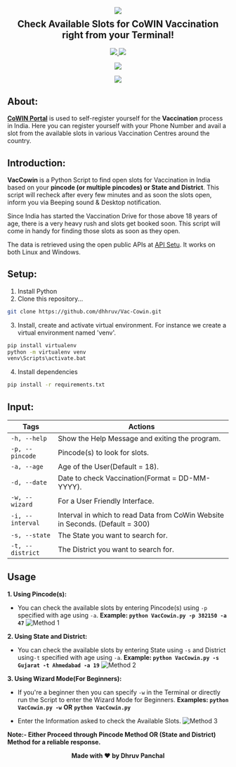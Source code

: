 <p align="center">
  <img src="https://github.com/dhhruv/Vac-Cowin/blob/master/assets/thumbnail.png">
  <h2 align="center" style="margin-top: -4px !important;">Check Available Slots for CoWIN Vaccination right from your Terminal!</h2>
  <p align="center">
    <a href="https://github.com/dhhruv/Vac-Cowin/blob/master/LICENSE">
      <img src="https://img.shields.io/badge/license-MIT-informational">
    </a>
    <a href="https://www.python.org/">
    	<img src="https://img.shields.io/badge/python-v3.8-informational">
    </a>
  </p>
</p>
<p align="center">
	<img src="http://ForTheBadge.com/images/badges/made-with-python.svg">
</p>
<p align="center">   
	<a href="">
    	<img src="https://img.shields.io/badge/dev.to-0A0A0A?style=for-the-badge&logo=dev.to&logoColor=white">
    </a>
</p>

## About:

**[CoWIN Portal](https://www.cowin.gov.in/home)** is used to self-register yourself for the **Vaccination** process in India. Here you can register yourself with your Phone Number and avail a slot from the available slots in various Vaccination Centres around the country.

## Introduction:

**VacCowin** is a Python Script to find open slots for Vaccination in India based on your **pincode (or multiple pincodes) or State and District**. This script will recheck after every few minutes and as soon the slots open, inform you via Beeping sound & Desktop notification.

Since India has started the Vaccination Drive for those above 18 years of age, there is a very heavy rush and slots get booked soon. This script will come in handy for finding those slots as soon as they open.

The data is retrieved using the open public APIs at [API Setu](https://apisetu.gov.in/public/marketplace/api/cowin). It works on both Linux and Windows.

## Setup:

1. Install Python
2. Clone this repository...
```sh
git clone https://github.com/dhhruv/Vac-Cowin.git
```

3. Install, create and activate virtual environment.
For instance we create a virtual environment named 'venv'.
```sh
pip install virtualenv
python -m virtualenv venv
venv\Scripts\activate.bat
```

4. Install dependencies
```sh
pip install -r requirements.txt
```
## Input:

| Tags              | Actions                                                         |
|-------------------|-----------------------------------------------------------------|
| `-h, --help`      | Show the Help Message and exiting the program.               |
| `-p, --pincode `           | Pincode(s) to look for slots.     |
| `-a, --age`| Age of the User(Default = 18).                                |
| `-d, --date`           | Date to check Vaccination(Format = DD-MM-YYYY).                           |
| `-w, --wizard`               | For a User Friendly Interface.     |
| `-i, --interval`               | Interval in which to read Data from CoWin Website in Seconds. (Default = 300)    |
| `-s, --state`               | The State you want to search for.     |
| `-t, --district`               | The District you want to search for.    |



## Usage 
**1.  Using Pincode(s):**
-   You can check the available slots by entering Pincode(s) using `-p` specified with age using `-a`.
**Example: `python VacCowin.py -p 382150 -a 47`**
![Method 1](https://github.com/dhhruv/Vac-Cowin/blob/master/assets/Method1.gif)

**2.  Using State and District:**
-   You can check the available slots by entering State using `-s` and District using`-t` specified with age using `-a`.
**Example: `python VacCowin.py -s Gujarat -t Ahmedabad -a 19`**
![Method 2](https://github.com/dhhruv/Vac-Cowin/blob/master/assets/Method2.gif)

**3.  Using Wizard Mode(For Beginners):**
-    If you're a beginner then you can specify `-w` in the Terminal or directly run the Script to enter the Wizard Mode for Beginners.
**Examples:
`python VacCowin.py -w`**
**OR**
**`python VacCowin.py`**

-   Enter the Information asked to check the Available Slots.
![Method 3](https://github.com/dhhruv/Vac-Cowin/blob/master/assets/Method3.gif)

**Note:- Either Proceed through Pincode Method OR (State and District) Method for a reliable response.** 

<p align='center'><b>Made with ❤ by Dhruv Panchal</b></p>


